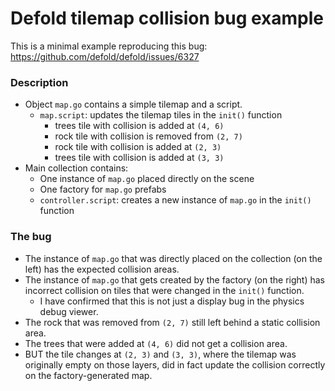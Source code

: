 # Defold tilemap collision bug example

This is a minimal example reproducing this bug: https://github.com/defold/defold/issues/6327

### Description

- Object `map.go` contains a simple tilemap and a script.
    - `map.script`: updates the tilemap tiles in the `init()` function
        - trees tile with collision is added at `(4, 6)`
        - rock tile with collision is removed from `(2, 7)`
        - rock tile with collision is added at `(2, 3)`
        - trees tile with collision is added at `(3, 3)`
- Main collection contains:
    - One instance of `map.go` placed directly on the scene
    - One factory for `map.go` prefabs
    - `controller.script`: creates a new instance of `map.go` in the `init()` function


### The bug

- The instance of `map.go` that was directly placed on the collection (on the left) has the expected collision areas.
- The instance of `map.go` that gets created by the factory (on the right) has incorrect collision on tiles that were changed in the `init()` function.
    - I have confirmed that this is not just a display bug in the physics debug viewer.
- The rock that was removed from `(2, 7)` still left behind a static collision area.
- The trees that were added at `(4, 6)` did not get a collision area.
- BUT the tile changes at `(2, 3)` and `(3, 3)`, where the tilemap was originally empty on those layers, did in fact update the collision correctly on the factory-generated map.

